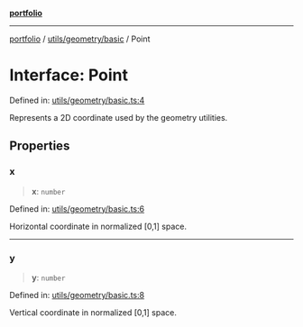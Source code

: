 [**portfolio**](../../../../README.md)

***

[portfolio](../../../../modules.md) / [utils/geometry/basic](../README.md) / Point

# Interface: Point

Defined in: [utils/geometry/basic.ts:4](https://github.com/tnorlund/Portfolio/blob/c1a07ffb092a67e0032a52d450b69ad1609b4b71/portfolio/utils/geometry/basic.ts#L4)

Represents a 2D coordinate used by the geometry utilities.

## Properties

### x

> **x**: `number`

Defined in: [utils/geometry/basic.ts:6](https://github.com/tnorlund/Portfolio/blob/c1a07ffb092a67e0032a52d450b69ad1609b4b71/portfolio/utils/geometry/basic.ts#L6)

Horizontal coordinate in normalized [0,1] space.

***

### y

> **y**: `number`

Defined in: [utils/geometry/basic.ts:8](https://github.com/tnorlund/Portfolio/blob/c1a07ffb092a67e0032a52d450b69ad1609b4b71/portfolio/utils/geometry/basic.ts#L8)

Vertical coordinate in normalized [0,1] space.
